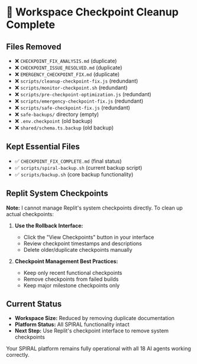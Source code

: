 # 🧹 Workspace Checkpoint Cleanup Complete

## Files Removed
- ❌ `CHECKPOINT_FIX_ANALYSIS.md` (duplicate)
- ❌ `CHECKPOINT_ISSUE_RESOLVED.md` (duplicate)
- ❌ `EMERGENCY_CHECKPOINT_FIX.md` (duplicate)
- ❌ `scripts/cleanup-checkpoint-fix.js` (redundant)
- ❌ `scripts/monitor-checkpoint.sh` (redundant)
- ❌ `scripts/pre-checkpoint-optimization.js` (redundant)
- ❌ `scripts/emergency-checkpoint-fix.js` (redundant)
- ❌ `scripts/safe-checkpoint-fix.js` (redundant)
- ❌ `safe-backups/` directory (empty)
- ❌ `.env.checkpoint` (old backup)
- ❌ `shared/schema.ts.backup` (old backup)

## Kept Essential Files
- ✅ `CHECKPOINT_FIX_COMPLETE.md` (final status)
- ✅ `scripts/spiral-backup.sh` (current backup script)
- ✅ `scripts/backup.sh` (core backup functionality)

## Replit System Checkpoints
**Note:** I cannot manage Replit's system checkpoints directly. To clean up actual checkpoints:

1. **Use the Rollback Interface:**
   - Click the "View Checkpoints" button in your interface
   - Review checkpoint timestamps and descriptions
   - Delete older/duplicate checkpoints manually

2. **Checkpoint Management Best Practices:**
   - Keep only recent functional checkpoints
   - Remove checkpoints from failed builds
   - Keep major milestone checkpoints only

## Current Status
- **Workspace Size:** Reduced by removing duplicate documentation
- **Platform Status:** All SPIRAL functionality intact
- **Next Step:** Use Replit's checkpoint interface to remove system checkpoints

Your SPIRAL platform remains fully operational with all 18 AI agents working correctly.